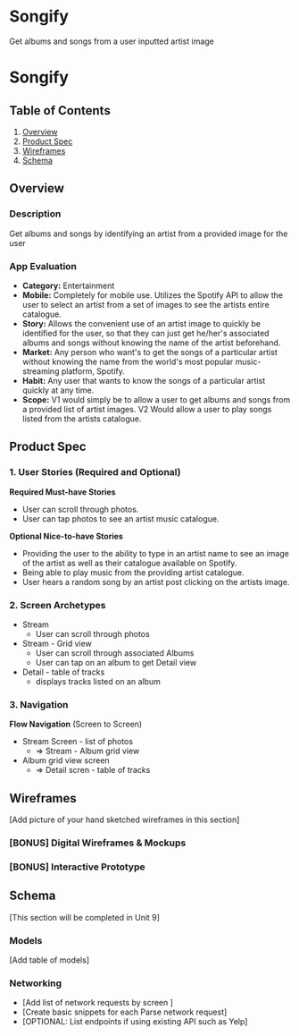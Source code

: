 # Songify
Get albums and songs from a user inputted artist image

# Songify

## Table of Contents
1. [Overview](#Overview)
1. [Product Spec](#Product-Spec)
1. [Wireframes](#Wireframes)
2. [Schema](#Schema)

## Overview
### Description
Get albums and songs by identifying an artist from a provided image for the user

### App Evaluation
- **Category:** Entertainment 
- **Mobile:** Completely for mobile use. Utilizes the Spotify API to allow the user to select an artist from a set of images to see the artists entire catalogue.
- **Story:** Allows the convenient use of an artist image to quickly be identified for the user, so that they can just get he/her's associated albums and songs without knowing the name of the artist beforehand.
- **Market:** Any person who want's to get the songs of a particular artist without knowing the name from the world's most popular music-streaming platform, Spotify.
- **Habit:** Any user that wants to know the songs of a particular artist quickly at any time. 
- **Scope:** V1 would simply be to allow a user to get albums and songs from a provided list of artist images. V2 Would allow a user to play songs listed from the artists catalogue.

## Product Spec

### 1. User Stories (Required and Optional)

**Required Must-have Stories**

* User can scroll through photos.
* User can tap photos to see an artist music catalogue.

**Optional Nice-to-have Stories**

* Providing the user to the ability to type in an artist name to see an image of the artist as well as their catalogue available on Spotify.
* Being able to play music from the providing artist catalogue.
* User hears a random song by an artist post clicking on the artists image.

### 2. Screen Archetypes

* Stream
   * User can scroll through photos
* Stream - Grid view
   * User can scroll through associated Albums
   * User can tap on an album to get Detail view
* Detail - table of tracks
   * displays tracks listed on an album

### 3. Navigation

**Flow Navigation** (Screen to Screen)

* Stream Screen - list of photos
   * => Stream - Album grid view
* Album grid view screen
   * => Detail scren - table of tracks

## Wireframes
[Add picture of your hand sketched wireframes in this section]


### [BONUS] Digital Wireframes & Mockups

### [BONUS] Interactive Prototype

## Schema 
[This section will be completed in Unit 9]
### Models
[Add table of models]
### Networking
- [Add list of network requests by screen ]
- [Create basic snippets for each Parse network request]
- [OPTIONAL: List endpoints if using existing API such as Yelp]
